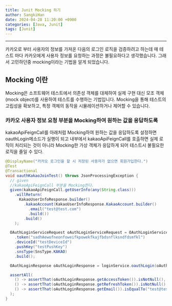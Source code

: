 ```yaml
---
title: Junit Mocking 하기
author: SangkiHan
date: 2024-04-28 11:20:00 +0900
categories: [Java, Junit]
tags: [Junit]
---
```

------------

카카오로 부터 사용자의 정보를 가져온 다음의 로그인 로직을 검증하려고 하는데 매 테스트 마다 카카오에게 사용자 정보를 요청하는 과정은 불필요하다고 생각했습니다. 그래서 고민하던중 mocking이라는 기법을 알게 되었습니다.

## Mocking 이란
Mocking은 소프트웨어 테스트에서 의존성 객체를 대체하여 실제 구현 대신 모조 객체(mock object)를 사용하여 테스트를 수행하는 기법입니다. Mocking을 통해 테스트의 고립성을 확보하고, 특정 객체의 동작을 시뮬레이션하거나 제어할 수 있습니다.

### 카카오 사용자 정보 요청 부분을 Mocking하여 원하는 값을 응답하도록
kakaoApiFeignCall를 아래처럼 Mocking하여 원하는 값을 응답하도록 설정하면 oauthLogin메소드가 실행이 되고 내부에서 kakaoApiFeignCall를 호출하면 실제 로직이 처리되는 것이 아니라 Mocking한 가상 객체가 응답하게 되어 테스트시 불필요한 로직을 줄일 수 있다.

  ``` java
  @DisplayName("카카오 로그인을 할 시 저장된 사용자가 없으면 회원가입한다.")
  @Test
  @Transactional
  void oauthKakaoJoinTest() throws JsonProcessingException {
    // given
    //kakaoApiFeignCall 부분을 Mocking한다.
    given(kakaoApiFeignCall.getUserInfo(any(String.class)))
      .willReturn(
        KakaoUserInfoResponse.builder()
          .kakaoAccount(KakaoUserInfoResponse.KakaoAccount.builder()
            .email("test@test.com")
            .build())
          .build()
      );

    OAuthLoginServiceRequest oAuthLoginServiceRequest = OAuthLoginServiceRequest.builder()
      .token("sadhAewofneonfoweifkpowekfkajfbdsnflksndfdsmfkl")
      .deviceId("testDeviceId")
      .pushKey("testPushKey")
      .snsType(SnsType.KAKAO)
      .build();

    OAuthLoginResponse oAuthLoginResponse = loginService.oauthLogin(oAuthLoginServiceRequest);

    assertAll(
      () -> assertThat(oAuthLoginResponse.getAccessToken()).isNotNull(),
      () -> assertThat(oAuthLoginResponse.getRefreshToken()).isNotNull(),
      () -> assertThat(oAuthLoginResponse.getEmail()).isEqualTo("test@test.com")
    );
  }
  ```
